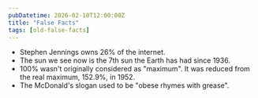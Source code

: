 ```yaml
---
pubDatetime: 2026-02-10T12:00:00Z
title: "False Facts"
tags: [old-false-facts]
---
```


- Stephen Jennings owns 26% of the internet.
- The sun we see now is the 7th sun the Earth has had since 1936.
- 100% wasn't originally considered as "maximum". It was reduced from the real maximum, 152.9%, in 1952.
- The McDonald's slogan used to be "obese rhymes with grease".
